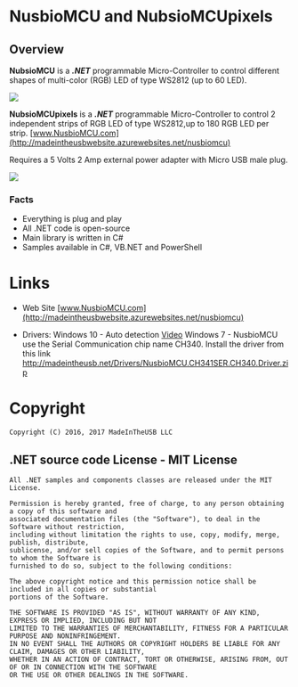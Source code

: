 # NusbioMCU and NubsioMCUpixels

## Overview

**NubsioMCU** is a ***.NET*** programmable Micro-Controller to control different shapes of multi-color (RGB) LED of type WS2812 (up to 60 LED).

![](https://madeintheusbwebsite.azurewebsites.net/Images/NusbioMCU/NusbioMCU_Strip.jpg)

**NubsioMCUpixels** is a ***.NET*** programmable Micro-Controller to control 2 independent strips of RGB LED of type WS2812,up to 180 RGB LED per strip.  [www.NusbioMCU.com](http://madeintheusbwebsite.azurewebsites.net/nusbiomcu)

 Requires a 5 Volts 2 Amp external power adapter with Micro USB male plug.

 ![](https://madeintheusbwebsite.azurewebsites.net/Images/NusbioMCU/NusbioPixelMCU_USB_&_POWER_00.jpg)
 
### Facts

* Everything is plug and play
* All .NET code is open-source
* Main library is written in C#
* Samples available in C#, VB.NET and PowerShell 

# Links

* Web Site [www.NusbioMCU.com](http://madeintheusbwebsite.azurewebsites.net/nusbiomcu)

* Drivers:
        Windows 10 - Auto detection 
            [Video](https://www.youtube.com/watch?v=tqPd-hfGUjQ&feature=youtu.be)
        Windows 7 - NusbioMCU use the Serial Communication chip name CH340. Install the driver from this link
        http://madeintheusb.net/Drivers/NusbioMCU.CH341SER.CH340.Driver.zip

# Copyright

    Copyright (C) 2016, 2017 MadeInTheUSB LLC

## .NET source code License - MIT License

    All .NET samples and components classes are released under the MIT License.

    Permission is hereby granted, free of charge, to any person obtaining a copy of this software and 
    associated documentation files (the "Software"), to deal in the Software without restriction, 
    including without limitation the rights to use, copy, modify, merge, publish, distribute, 
    sublicense, and/or sell copies of the Software, and to permit persons to whom the Software is 
    furnished to do so, subject to the following conditions:

    The above copyright notice and this permission notice shall be included in all copies or substantial 
    portions of the Software.

    THE SOFTWARE IS PROVIDED "AS IS", WITHOUT WARRANTY OF ANY KIND, EXPRESS OR IMPLIED, INCLUDING BUT NOT 
    LIMITED TO THE WARRANTIES OF MERCHANTABILITY, FITNESS FOR A PARTICULAR PURPOSE AND NONINFRINGEMENT. 
    IN NO EVENT SHALL THE AUTHORS OR COPYRIGHT HOLDERS BE LIABLE FOR ANY CLAIM, DAMAGES OR OTHER LIABILITY, 
    WHETHER IN AN ACTION OF CONTRACT, TORT OR OTHERWISE, ARISING FROM, OUT OF OR IN CONNECTION WITH THE SOFTWARE 
    OR THE USE OR OTHER DEALINGS IN THE SOFTWARE.

